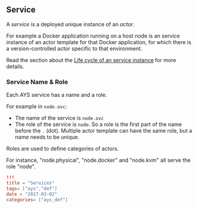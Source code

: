 ## Service

A _service_ is a deployed unique instance of an _actor_.

For example a Docker application running on a host node is an service instance of an actor template for that Docker application, for which there is a version-controlled actor specific to that environment.

Read the section about the [Life cycle of an service instance](../Service-Lifecycle.md) for more details.


### Service Name & Role

Each AYS service has a name and a role.

For example in `node.ovc`:

- The name of the service is `node.ovc`
- The role of the service is `node`. So a role is the first part of the name before the `.` (dot). Multiple actor template can have the same role, but a name needs to be unique.

Roles are used to define categories of actors.

For instance, "node.physical", "node.docker" and "node.kvm" all serve the role "node".


```toml
!!!
title = "Services"
tags= ["ays","def"]
date = "2017-03-02"
categories= ["ays_def"]
```

